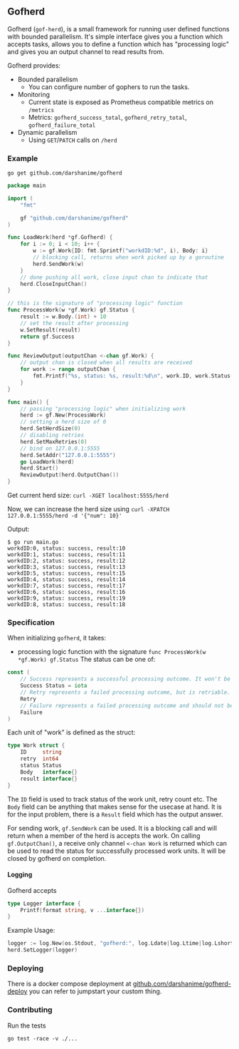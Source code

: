 ## Gofherd

Gofherd (`gof-herd`), is a small framework for running user defined functions with bounded parallelism. 
It's simple interface gives you a function which accepts tasks, allows you to define a function which has "processing logic" and gives you an output channel to read results from.

Gofherd provides:
- Bounded parallelism
  - You can configure number of gophers to run the tasks.
- Monitoring
  - Current state is exposed as Prometheus compatible metrics on `/metrics`
  - Metrics: `gofherd_success_total`, `gofherd_retry_total`, `gofherd_failure_total`
- Dynamic parallelism
  - Using `GET`/`PATCH` calls on `/herd`

### Example

```
go get github.com/darshanime/gofherd
```

```go
package main

import (
	"fmt"

	gf "github.com/darshanime/gofherd"
)

func LoadWork(herd *gf.Gofherd) {
	for i := 0; i < 10; i++ {
		w := gf.Work{ID: fmt.Sprintf("workdID:%d", i), Body: i}
		// blocking call, returns when work picked up by a goroutine
		herd.SendWork(w)
	}
	// done pushing all work, close input chan to indicate that
	herd.CloseInputChan()
}

// this is the signature of "processing logic" function
func ProcessWork(w *gf.Work) gf.Status {
	result := w.Body.(int) + 10
	// set the result after processing
	w.SetResult(result)
	return gf.Success
}

func ReviewOutput(outputChan <-chan gf.Work) {
	// output chan is closed when all results are received
	for work := range outputChan {
		fmt.Printf("%s, status: %s, result:%d\n", work.ID, work.Status(), work.Result())
	}
}

func main() {
	// passing "processing logic" when initializing work
	herd := gf.New(ProcessWork)
	// setting a herd size of 0
	herd.SetHerdSize(0)
	// disabling retries
	herd.SetMaxRetries(0)
	// bind on 127.0.0.1:5555
	herd.SetAddr("127.0.0.1:5555")
	go LoadWork(herd)
	herd.Start()
	ReviewOutput(herd.OutputChan())
}
```

Get current herd size: `curl -XGET localhost:5555/herd`

Now, we can increase the herd size using `curl -XPATCH 127.0.0.1:5555/herd -d '{"num": 10}'`

Output:

```
$ go run main.go
workdID:0, status: success, result:10
workdID:1, status: success, result:11
workdID:2, status: success, result:12
workdID:3, status: success, result:13
workdID:5, status: success, result:15
workdID:4, status: success, result:14
workdID:7, status: success, result:17
workdID:6, status: success, result:16
workdID:9, status: success, result:19
workdID:8, status: success, result:18
```


### Specification

When initializing `gofherd`, it takes:

- processing logic function with the signature `func ProcessWork(w *gf.Work) gf.Status`
The status can be one of:
```go
const (
	// Success represents a successful processing outcome. It won't be retried.
	Success Status = iota
	// Retry represents a failed processing outcome, but is retriable. It will be retried for MaxRetries.
	Retry
	// Failure represents a failed processing outcome and should not be retried again.
	Failure
)
```

Each unit of "work" is defined as the struct:

```go
type Work struct {
	ID     string
	retry  int64
	status Status
	Body   interface{}
	result interface{}
}
```

The `ID` field is used to track status of the work unit, retry count etc.
The `Body` field can be anything that makes sense for the usecase at hand. It is for the input problem, there is a `Result` field which has the output answer.

For sending work, `gf.SendWork` can be used. It is a blocking call and will return when a member of the herd is accepts the work.
On calling `gf.OutputChan()`, a receive only channel `<-chan Work` is returned which can be used to read the status for successfully processed work units. It will be closed by gofherd on completion.

#### Logging

Gofherd accepts 

```go
type Logger interface {
	Printf(format string, v ...interface{})
}
```

Example Usage:

```go
logger := log.New(os.Stdout, "gofherd:", log.Ldate|log.Ltime|log.Lshortfile)
herd.SetLogger(logger)
```

### Deploying

There is a docker compose deployment at [github.com/darshanime/gofherd-deploy](https://github.com/darshanime/gofherd-deploy) you can refer to jumpstart your custom thing.

### Contributing

Run the tests

```
go test -race -v ./...
```
